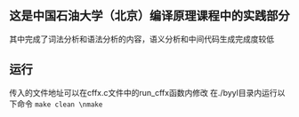 ## 这是中国石油大学（北京）编译原理课程中的实践部分
其中完成了词法分析和语法分析的内容，语义分析和中间代码生成完成度较低
## 运行
传入的文件地址可以在cffx.c文件中的run_cffx函数内修改
在./byyl目录内运行以下命令
`make clean \nmake`
